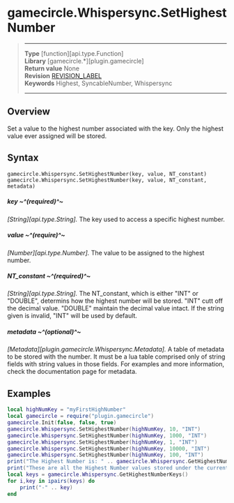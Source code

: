 # gamecircle.Whispersync.SetHighestNumber

> --------------------- ------------------------------------------------------------------------------------------
> __Type__              [function][api.type.Function]  
> __Library__           [gamecircle.*][plugin.gamecircle]  
> __Return value__      None  
> __Revision__          [REVISION_LABEL](REVISION_URL)  
> __Keywords__          Highest, SyncableNumber, Whispersync  
> --------------------- ------------------------------------------------------------------------------------------


## Overview
Set a value to the highest number associated with the key. Only the highest value ever assigned will be stored. 


## Syntax
	gamecircle.Whispersync.SetHighestNumber(key, value, NT_constant)
	gamecircle.Whispersync.SetHighestNumber(key, value, NT_constant, metadata)
	
##### key ~^(required)^~
_[String][api.type.String]._ The key used to access a specific highest number.

##### value ~^(require)^~
_[Number][api.type.Number]._ The value to be assigned to the highest number.

##### NT_constant ~^(required)^~
_[String][api.type.String]._ The NT_constant, which is either "INT" or "DOUBLE", determins how the highest number will be stored. "INT" cutt off the decimal value. "DOUBLE" maintain the decimal value intact. If the string given is invalid, "INT" will be used by default.

##### metadata ~^(optional)^~
_[Metadata][plugin.gamecircle.Whispersync.Metadata]._ A table of metadata to be stored with the number. It must be a lua table comprised only of string fields with string values in those fields. For examples and more information, check the documentation page for metadata. 

## Examples

``````lua  
local highNumKey = "myFirstHighNumber" 
local gamecircle = require("plugin.gamecircle")  
gamecircle.Init(false, false, true)  
gamecircle.Whispersync.SetHighestNumber(highNumKey, 10, "INT")  
gamecircle.Whispersync.SetHighestNumber(highNumKey, 1000, "INT")  
gamecircle.Whispersync.SetHighestNumber(highNumKey, 1, "INT")  
gamecircle.Whispersync.SetHighestNumber(highNumKey, 10000, "INT")  
gamecircle.Whispersync.SetHighestNumber(highNumKey, 100, "INT")  
print("The Highest Number is: " .. gamecircle.Whispersync.GetHighestNumber(highNumKey, "INT").value)  
print("These are all the Highest Number values stored under the current GameData set of Whispersync.")  
local keys = gamecircle.Whispersync.GetHighestNumberKeys()  
for i,key in ipairs(keys) do  
	print("-" .. key)  
end  
``````
